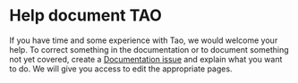 <!--
parent:
    title: Developer_Guide
author:
    - 'Dieter Raber'
created_at: '2010-12-02 16:15:20'
updated_at: '2016-09-13 16:17:28'
tags:
    - 'Developer Guide'
-->

Help document TAO
=================

If you have time and some experience with Tao, we would welcome your help. To correct something in the documentation or to document something not yet covered, create a [Documentation issue](http://forge.taotesting.com/projects/tao/issues/new) and explain what you want to do. We will give you access to edit the appropriate pages.

